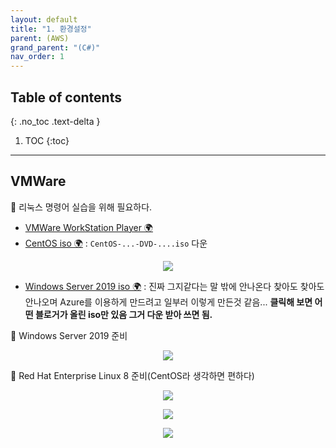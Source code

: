```yaml
---
layout: default
title: "1. 환경설정"
parent: (AWS)
grand_parent: "(C#)"
nav_order: 1
---
```


## Table of contents
{: .no_toc .text-delta }

1. TOC
{:toc}

---

## VMWare

🧊 리눅스 명령어 실습을 위해 필요하다.

* [VMWare WorkStation Player 🌍](https://www.vmware.com/kr/products/workstation-player/workstation-player-evaluation.html)
* [CentOS iso 🌍](https://www.centos.org/download/) : `CentOS-...-DVD-....iso` 다운

<p align="center">
  <img src="https://taehyungs-programming-blog.github.io/blog/assets/images/csharp/aws/aws-1-3.png"/>
</p>

* [Windows Server 2019 iso 🌍](https://techcommunity.microsoft.com/t5/windows-server-for-it-pro/accessing-trials-and-kits-for-windows-server-eval-center/m-p/3361205) : 진짜 그지같다는 말 밖에 안나온다 찾아도 찾아도 안나오며 Azure를 이용하게 만드려고 일부러 이렇게 만든것 같음... **클릭해 보면 어떤 블로거가 올린 iso만 있음 그거 다운 받아 쓰면 됨.**

🧊 Windows Server 2019 준비

<p align="center">
  <img src="https://taehyungs-programming-blog.github.io/blog/assets/images/csharp/aws/aws-1-1.png"/>
</p>

🧊 Red Hat Enterprise Linux 8 준비(CentOS라 생각하면 편하다)

<p align="center">
  <img src="https://taehyungs-programming-blog.github.io/blog/assets/images/csharp/aws/aws-1-2.png"/>
</p>

<p align="center">
  <img src="https://taehyungs-programming-blog.github.io/blog/assets/images/csharp/aws/aws-1-5.png"/>
</p>

<p align="center">
  <img src="https://taehyungs-programming-blog.github.io/blog/assets/images/csharp/aws/aws-1-6.png"/>
</p>

